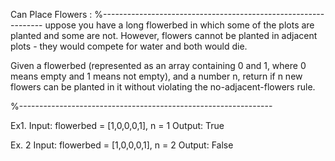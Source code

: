 Can Place Flowers :
%---------------------------------------------------------------
uppose you have a long flowerbed in which some of the plots are planted and some
are not. However, flowers cannot be planted in adjacent plots - they would
compete for water and both would die.

Given a flowerbed (represented as an array containing 0 and 1, where 0 means
empty and 1 means not empty), and a number n, return if n new flowers can be
planted in it without violating the no-adjacent-flowers rule.

%---------------------------------------------------------------

Ex1. 
Input: flowerbed = [1,0,0,0,1], n = 1
Output: True

Ex. 2
Input: flowerbed = [1,0,0,0,1], n = 2
Output: False
